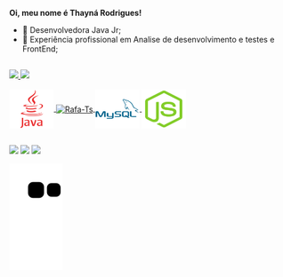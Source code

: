 <p><strong>Oi, meu nome é Thayná Rodrigues!</strong>
    <ul>
        <li><g-emoji class="g-emoji" alias="telescope"
                fallback-src="https://github.githubassets.com/images/icons/emoji/unicode/1f52d.png">🔭</g-emoji>
            Desenvolvedora Java Jr;</li>
        <li><g-emoji class="g-emoji" alias="seedling"
                fallback-src="https://github.githubassets.com/images/icons/emoji/unicode/1f331.png">🌱</g-emoji>
            Experiência profissional em Analise de desenvolvimento e testes e
            FrontEnd;</li>
    </ul>
    <h2></h2>
    <div>
        <a href="https://github.com/thayrcristina">
            <img height="180em"
                src="https://github-readme-stats.vercel.app/api?username=thayrcristina&amp;show_icons=true&amp;theme=dracula&amp;include_all_commits=true&amp;count_private=true"               style="max-width:100%;">
            <img height="180em"
                src="https://github-readme-stats.vercel.app/api/top-langs/?username=thayrcristina&amp;layout=compact&amp;langs_count=7&amp;theme=dracula"
                style="max-width:100%;">
        </a></div><a href="https://github.com/marcusvinicius21">
        <div><br>
            <img align="center" alt="Rafa-Js" height="70" width="80"
                src="https://raw.githubusercontent.com/devicons/devicon/00f02ef57fb7601fd1ddcc2fe6fe670fef3ae3e4/icons/java/java-plain-wordmark.svg"
                style="max-width:100%;">
            <img align="center" alt="Rafa-Ts" height="50" width="60"
                src="https://camo.githubusercontent.com/ab5ca2fa06f2e841f705aba4f047976a6bf71a5ffc83e8c957eb62fb885517ef/68747470733a2f2f6c68332e676f6f676c6575736572636f6e74656e742e636f6d2f70726f78792f5a6d733247513669304e6648507158415a456f714178654d524c4f3167426955754546342d6c6438504d506b5a55525430496833437367345a7358347964317733546333476b48783734685451594b38676f32595f707a3667553341344a39657032436a2d515a32786b51"
                data-canonical-src="https://lh3.googleusercontent.com/proxy/Zms2GQ6i0NfHPqXAZEoqAxeMRLO1gBiUuEF4-ld8PMPkZURT0Ih3Csg4ZsX4yd1w3Tc3GkHx74hTQYK8go2Y_pz6gU3A4J9ep2Cj-QZ2xkQ"
                style="max-width:100%;">
            <img align="center" alt="Rafa-React" height="70" width="80"
                src="https://raw.githubusercontent.com/devicons/devicon/00f02ef57fb7601fd1ddcc2fe6fe670fef3ae3e4/icons/mysql/mysql-plain-wordmark.svg"
                style="max-width:100%;">
            <img align="center" alt="Rafa-HTML" height="70" width="80"
                src="https://raw.githubusercontent.com/devicons/devicon/00f02ef57fb7601fd1ddcc2fe6fe670fef3ae3e4/icons/nodejs/nodejs-plain.svg"
                style="max-width:100%;">
        </div>
        <h2></h2>
    </a><div><a href="https://github.com/thayrcristina">
        </a><a href="https://www.linkedin.com/in/thayrcristina/" rel="nofollow"
            ><img
                src="https://camo.githubusercontent.com/c00f87aeebbec37f3ee0857cc4c20b21fefde8a96caf4744383ebfe44a47fe3f/68747470733a2f2f696d672e736869656c64732e696f2f62616467652f2d4c696e6b6564496e2d2532333030373742353f7374796c653d666f722d7468652d6261646765266c6f676f3d6c696e6b6564696e266c6f676f436f6c6f723d7768697465"
                data-canonical-src="https://img.shields.io/badge/-LinkedIn-%230077B5?style=for-the-badge&amp;logo=linkedin&amp;logoColor=white"
                style="max-width:100%;"></a>
        <a href="mailto:thayrcristina@gmail.com"><img
                src="https://camo.githubusercontent.com/927d6b3961fa048ff7303daf291cb5869dfa25018997cf8c1373c2f6a85b1458/68747470733a2f2f696d672e736869656c64732e696f2f62616467652f2d476d61696c2d2532333333333f7374796c653d666f722d7468652d6261646765266c6f676f3d676d61696c266c6f676f436f6c6f723d7768697465"
                data-canonical-src="https://img.shields.io/badge/-Gmail-%23333?style=for-the-badge&amp;logo=gmail&amp;logoColor=white"
                style="max-width:100%;"></a>
        <a href="https://www.twitch.tv/minadediadema" rel="nofollow"
            ><img
                src="https://camo.githubusercontent.com/ec779aec0f1b6eaa5d10682a8fb54c96525e9074461254165f4e7d4295f7d4d7/68747470733a2f2f696d672e736869656c64732e696f2f62616467652f5477697463682d3931343646463f7374796c653d666f722d7468652d6261646765266c6f676f3d747769746368266c6f676f436f6c6f723d7768697465"
                data-canonical-src="https://img.shields.io/badge/Twitch-9146FF?style=for-the-badge&amp;logo=twitch&amp;logoColor=white"
                style="max-width:100%;"></a>
    </div>
    <p><a target="_blank" rel="noopener noreferrer"
            href="https://github.com/rafaballerini/rafaballerini/blob/output/github-contribution-grid-snake.svg"><img
                src="https://github.com/rafaballerini/rafaballerini/raw/output/github-contribution-grid-snake.svg"
                alt="Snake animation" style="max-width:100%;"></a></p>
</article>
